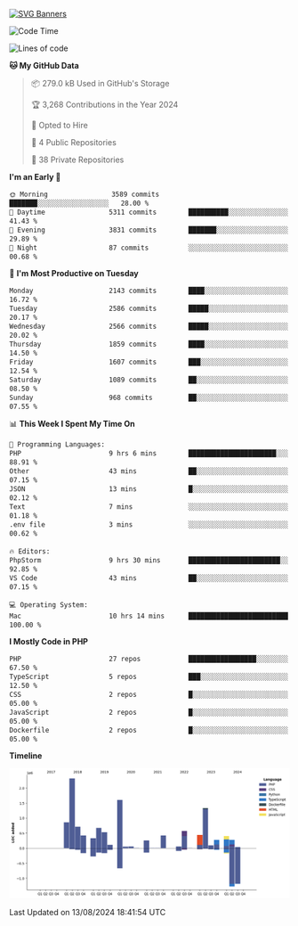 [![SVG Banners](https://svg-banners.vercel.app/api?type=glitch&text1=Gere_Lajos%F0%9F%92%BB&width=800&height=400)](https://github.com/Akshay090/svg-banners)

<!--START_SECTION:waka-->
![Code Time](http://img.shields.io/badge/Code%20Time-1%2C818%20hrs%2040%20mins-blue)

![Lines of code](https://img.shields.io/badge/From%20Hello%20World%20I%27ve%20Written-11.8%20million%20lines%20of%20code-blue)

**🐱 My GitHub Data** 

> 📦 279.0 kB Used in GitHub's Storage 
 > 
> 🏆 3,268 Contributions in the Year 2024
 > 
> 💼 Opted to Hire
 > 
> 📜 4 Public Repositories 
 > 
> 🔑 38 Private Repositories 
 > 
**I'm an Early 🐤** 

```text
🌞 Morning                3589 commits        ███████░░░░░░░░░░░░░░░░░░   28.00 % 
🌆 Daytime                5311 commits        ██████████░░░░░░░░░░░░░░░   41.43 % 
🌃 Evening                3831 commits        ███████░░░░░░░░░░░░░░░░░░   29.89 % 
🌙 Night                  87 commits          ░░░░░░░░░░░░░░░░░░░░░░░░░   00.68 % 
```
📅 **I'm Most Productive on Tuesday** 

```text
Monday                   2143 commits        ████░░░░░░░░░░░░░░░░░░░░░   16.72 % 
Tuesday                  2586 commits        █████░░░░░░░░░░░░░░░░░░░░   20.17 % 
Wednesday                2566 commits        █████░░░░░░░░░░░░░░░░░░░░   20.02 % 
Thursday                 1859 commits        ████░░░░░░░░░░░░░░░░░░░░░   14.50 % 
Friday                   1607 commits        ███░░░░░░░░░░░░░░░░░░░░░░   12.54 % 
Saturday                 1089 commits        ██░░░░░░░░░░░░░░░░░░░░░░░   08.50 % 
Sunday                   968 commits         ██░░░░░░░░░░░░░░░░░░░░░░░   07.55 % 
```


📊 **This Week I Spent My Time On** 

```text
💬 Programming Languages: 
PHP                      9 hrs 6 mins        ██████████████████████░░░   88.91 % 
Other                    43 mins             ██░░░░░░░░░░░░░░░░░░░░░░░   07.15 % 
JSON                     13 mins             █░░░░░░░░░░░░░░░░░░░░░░░░   02.12 % 
Text                     7 mins              ░░░░░░░░░░░░░░░░░░░░░░░░░   01.18 % 
.env file                3 mins              ░░░░░░░░░░░░░░░░░░░░░░░░░   00.62 % 

🔥 Editors: 
PhpStorm                 9 hrs 30 mins       ███████████████████████░░   92.85 % 
VS Code                  43 mins             ██░░░░░░░░░░░░░░░░░░░░░░░   07.15 % 

💻 Operating System: 
Mac                      10 hrs 14 mins      █████████████████████████   100.00 % 
```

**I Mostly Code in PHP** 

```text
PHP                      27 repos            █████████████████░░░░░░░░   67.50 % 
TypeScript               5 repos             ███░░░░░░░░░░░░░░░░░░░░░░   12.50 % 
CSS                      2 repos             █░░░░░░░░░░░░░░░░░░░░░░░░   05.00 % 
JavaScript               2 repos             █░░░░░░░░░░░░░░░░░░░░░░░░   05.00 % 
Dockerfile               2 repos             █░░░░░░░░░░░░░░░░░░░░░░░░   05.00 % 
```



**Timeline**

![Lines of Code chart](https://raw.githubusercontent.com/gere-lajos/gere-lajos/main/assets/bar_graph.png)


 Last Updated on 13/08/2024 18:41:54 UTC
<!--END_SECTION:waka-->
